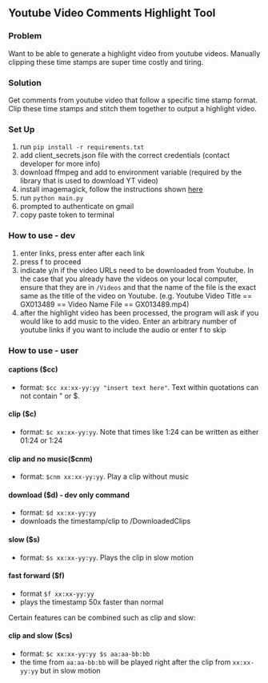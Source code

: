 ## Youtube Video Comments Highlight Tool

### Problem
Want to be able to generate a highlight video from youtube videos. Manually clipping these time stamps are super time costly and tiring.

### Solution
Get comments from youtube video that follow a specific time stamp format. Clip these time stamps and stitch them together to output a highlight video.

### Set Up
1. run `pip install -r requirements.txt`
2. add client_secrets.json file with the correct credentials (contact developer for more info)
3. download ffmpeg and add to environment variable (required by the library that is used to download YT video)
4. install imagemagick, follow the instructions shown [here](https://imagemagick.org/script/download.php)
5. run `python main.py`
6. prompted to authenticate on gmail
7. copy paste token to terminal

### How to use - dev
1. enter links, press enter after each link
2. press f to proceed
3. indicate y/n if the video URLs need to be downloaded from Youtube. In the case that you already have the videos on your local computer, ensure that they are in `/Videos` and that the name of the file is the exact same as the title of the video on Youtube. (e.g. Youtube Video Title == GX013489 == Video Name File == GX013489.mp4)
4. after the highlight video has been processed, the program will ask if you would like to add music to the video. Enter an arbitrary number of youtube links if you want to include the audio or enter f to skip

### How to use - user
#### captions ($cc)
- format: `$cc xx:xx-yy:yy "insert text here"`. Text within quotations can not contain " or $.

#### clip ($c)
- format: `$c xx:xx-yy:yy`. Note that times like 1:24 can be written as either 01:24 or 1:24

#### clip and no music($cnm)
- format: `$cnm xx:xx-yy:yy`. Play a clip without music

#### download ($d) - dev only command
- format: `$d xx:xx-yy:yy`
- downloads the timestamp/clip to /DownloadedClips

#### slow ($s)
- format: `$s xx:xx-yy:yy`. Plays the clip in slow motion

#### fast forward ($f)
- format `$f xx:xx-yy:yy`
- plays the timestamp 50x faster than normal

Certain features can be combined such as clip and slow:

#### clip and slow ($cs)
- format: `$c xx:xx-yy:yy $s aa:aa-bb:bb`
- the time from `aa:aa-bb:bb` will be played right after the clip from `xx:xx-yy:yy` but in slow motion
